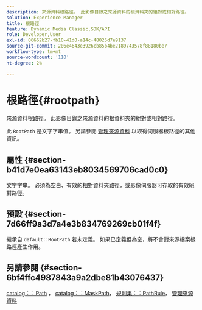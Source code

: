 ```yaml
---
description: 來源資料根路徑。 此影像目錄之來源資料的根資料夾的絕對或相對路徑。
solution: Experience Manager
title: 根路徑
feature: Dynamic Media Classic,SDK/API
role: Developer,User
exl-id: 06662b27-fb10-41d0-a14c-48025d7e9137
source-git-commit: 206e4643e3926cb85b4be2189743578f88180be7
workflow-type: tm+mt
source-wordcount: '110'
ht-degree: 2%

---
```


# 根路徑{#rootpath}

來源資料根路徑。 此影像目錄之來源資料的根資料夾的絕對或相對路徑。

此 `RootPath` 是文字字串值。 另請參閱 [管理來源資料](../../../../../is-api/image-serving-api-ref/c-configuration-and-administration/c-managing-content/r-source-data.md#reference-4eebd51b2db2401c90be771d3382329e) 以取得伺服器根路徑的其他資訊。

## 屬性 {#section-b41d7e0ea63143eb8034569706cad0c0}

文字字串。 必須為空白、有效的相對資料夾路徑，或影像伺服器可存取的有效絕對路徑。

## 預設 {#section-7d66ff9a3d7a4e3b834769269cb01f4f}

繼承自 `default::RootPath` 若未定義。 如果已定義但為空，將不會對來源檔案根路徑產生作用。

## 另請參閱 {#section-6bf4ffc4987843a9a2dbe81b43076437}

[catalog：：Path](/help/aem-is-ir-api/is-api/image-catalog/image-serving-api-ref/c-image-catalog-reference/c-image-svg-data-reference/c-image-data-reference/r-path-cat.md) ， [catalog：：MaskPath](/help/aem-is-ir-api/is-api/image-catalog/image-serving-api-ref/c-image-catalog-reference/c-image-svg-data-reference/c-image-data-reference/r-maskpath-cat.md)，  [規則集：：PathRule](../../../../../is-api/image-catalog/image-serving-api-ref/c-image-catalog-reference/c-rule-set-reference/c-rule-set-reference.md#concept-3e5058cf3507470b82cac638df23ea8e)， [管理來源資料](../../../../../is-api/image-serving-api-ref/c-configuration-and-administration/c-managing-content/r-source-data.md#reference-4eebd51b2db2401c90be771d3382329e)
